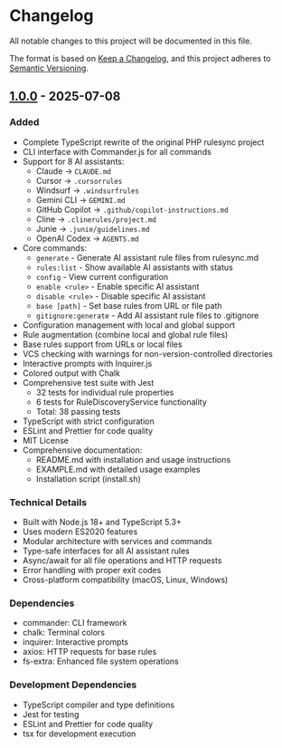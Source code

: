 # Changelog

All notable changes to this project will be documented in this file.

The format is based on [Keep a Changelog](https://keepachangelog.com/en/1.0.0/),
and this project adheres to [Semantic Versioning](https://semver.org/spec/v2.0.0.html).

## [1.0.0] - 2025-07-08

### Added

- Complete TypeScript rewrite of the original PHP rulesync project
- CLI interface with Commander.js for all commands
- Support for 8 AI assistants:
  - Claude → `CLAUDE.md`
  - Cursor → `.cursorrules`
  - Windsurf → `.windsurfrules`
  - Gemini CLI → `GEMINI.md`
  - GitHub Copilot → `.github/copilot-instructions.md`
  - Cline → `.clinerules/project.md`
  - Junie → `.junie/guidelines.md`
  - OpenAI Codex → `AGENTS.md`
- Core commands:
  - `generate` - Generate AI assistant rule files from rulesync.md
  - `rules:list` - Show available AI assistants with status
  - `config` - View current configuration
  - `enable <rule>` - Enable specific AI assistant
  - `disable <rule>` - Disable specific AI assistant
  - `base [path]` - Set base rules from URL or file path
  - `gitignore:generate` - Add AI assistant rule files to .gitignore
- Configuration management with local and global support
- Rule augmentation (combine local and global rule files)
- Base rules support from URLs or local files
- VCS checking with warnings for non-version-controlled directories
- Interactive prompts with Inquirer.js
- Colored output with Chalk
- Comprehensive test suite with Jest
  - 32 tests for individual rule properties
  - 6 tests for RuleDiscoveryService functionality
  - Total: 38 passing tests
- TypeScript with strict configuration
- ESLint and Prettier for code quality
- MIT License
- Comprehensive documentation:
  - README.md with installation and usage instructions
  - EXAMPLE.md with detailed usage examples
  - Installation script (install.sh)

### Technical Details

- Built with Node.js 18+ and TypeScript 5.3+
- Uses modern ES2020 features
- Modular architecture with services and commands
- Type-safe interfaces for all AI assistant rules
- Async/await for all file operations and HTTP requests
- Error handling with proper exit codes
- Cross-platform compatibility (macOS, Linux, Windows)

### Dependencies

- commander: CLI framework
- chalk: Terminal colors
- inquirer: Interactive prompts
- axios: HTTP requests for base rules
- fs-extra: Enhanced file system operations

### Development Dependencies

- TypeScript compiler and type definitions
- Jest for testing
- ESLint and Prettier for code quality
- tsx for development execution

[1.0.0]: https://github.com/dmccown1500/rulesync-ts/releases/tag/v1.0.0
